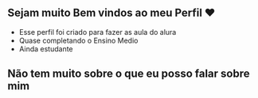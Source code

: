 ## Sejam muito Bem vindos ao meu Perfil ❤️

- Esse perfil foi criado para fazer as aula do alura
- Quase completando o Ensino Medio
- Ainda estudante

## Não tem muito sobre o que eu posso falar sobre mim
